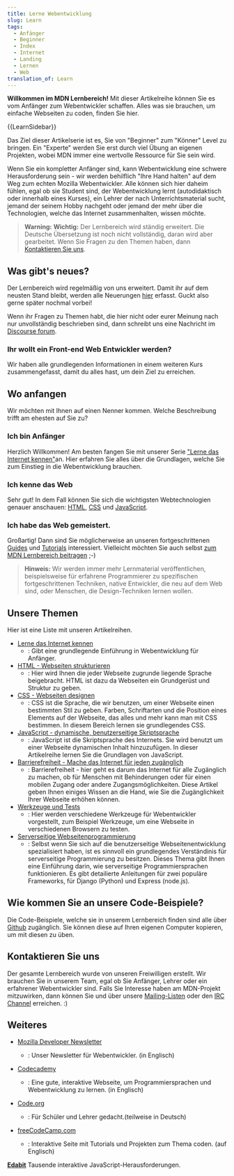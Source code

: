 ```yaml
---
title: Lerne Webentwicklung
slug: Learn
tags:
  - Anfänger
  - Beginner
  - Index
  - Internet
  - Landing
  - Lernen
  - Web
translation_of: Learn
---
```

**Willkommen im MDN Lernbereich!**
Mit dieser Artikelreihe können Sie es vom Anfänger zum Webentwickler schaffen. Alles was sie brauchen, um einfache Webseiten zu coden, finden Sie hier.

{{LearnSidebar}}

Das Ziel dieser Artikelserie ist es, Sie von "Beginner" zum "Könner" Level zu bringen. Ein "Experte" werden Sie erst durch viel Übung an eigenen Projekten, wobei MDN immer eine wertvolle Ressource für Sie sein wird.

Wenn Sie ein kompletter Anfänger sind, kann Webentwicklung eine schwere Herausforderung sein - wir werden behilflich "Ihre Hand halten" auf dem Weg zum echten Mozilla Webentwickler. Alle können sich hier daheim fühlen, egal ob sie Student sind, der Webentwicklung lernt (autodidaktisch oder innerhalb eines Kurses), ein Lehrer der nach Unterrichtsmaterial sucht, jemand der seinem Hobby nachgeht oder jemand der mehr über die Technologien, welche das Internet zusammenhalten, wissen möchte.

> **Warning:** **Wichtig:** Der Lernbereich wird ständig erweitert. Die Deutsche Übersetzung ist noch nicht vollständig, daran wird aber gearbeitet. Wenn Sie Fragen zu den Themen haben, dann [Kontaktieren Sie uns](#kontaktieren_sie_uns).

## Was gibt's neues?

Der Lernbereich wird regelmäßig von uns erweitert. Damit ihr auf dem neusten Stand bleibt, werden alle Neuerungen [hier](/de/docs/Learn/Release_notes) erfasst. Guckt also gerne später nochmal vorbei!

Wenn ihr Fragen zu Themen habt, die hier nicht oder eurer Meinung nach nur unvollständig beschrieben sind, dann schreibt uns eine Nachricht im [Discourse forum](https://discourse.mozilla.org/c/mdn/236).

### Ihr wollt ein Front-end Web Entwickler werden?

Wir haben alle grundlegenden Informationen in einem weiteren Kurs zusammengefasst, damit du alles hast, um dein Ziel zu erreichen.

## Wo anfangen

Wir möchten mit Ihnen auf einen Nenner kommen. Welche Beschreibung trifft am ehesten auf Sie zu?

### Ich bin Anfänger

Herzlich Willkommen! Am besten fangen Sie mit unserer Serie ["Lerne das Internet kennen"](/de/Learn/Getting_started_with_the_web)an. Hier erfahren Sie alles über die Grundlagen, welche Sie zum Einstieg in die Webentwicklung brauchen.

### Ich kenne das Web

Sehr gut! In dem Fall können Sie sich die wichtigsten Webtechnologien genauer anschauen: [HTML](/de/docs/Learn/HTML), [CSS](/de/docs/Learn/CSS) und [JavaScript](/de/docs/Learn/JavaScript).

### Ich habe das Web gemeistert.

Großartig! Dann sind Sie möglicherweise an unseren fortgeschrittenen [Guides](/de/docs/Web/Guide) und [Tutorials](/de/docs/Web/Tutorials) interessiert. Vielleicht möchten Sie auch selbst [zum MDN Lernbereich beitragen](/en-US/Learn/How_to_contribute) ;-)

> **Hinweis:** Wir werden immer mehr Lernmaterial veröffentlichen, beispielsweise für erfahrene Programmierer zu spezifischen fortgeschrittenen Techniken, native Entwickler, die neu auf dem Web sind, oder Menschen, die Design-Techniken lernen wollen.

## Unsere Themen

Hier ist eine Liste mit unseren Artikelreihen.

- [Lerne das Internet kennen](/de/docs/Learn/Getting_started_with_the_web)
  - : Gibt eine grundlegende Einführung in Webentwicklung für Anfänger.
- [HTML - Webseiten strukturieren](/de/docs/Learn/HTML)
  - : Hier wird Ihnen die jeder Webseite zugrunde liegende Sprache beigebracht. HTML ist dazu da Webseiten ein Grundgerüst und Struktur zu geben.
- [CSS - Webseiten designen](/de/docs/Learn/CSS)
  - : CSS ist die Sprache, die wir benutzen, um einer Webseite einen bestimmten Stil zu geben. Farben, Schriftarten und die Position eines Elements auf der Webseite, das alles und mehr kann man mit CSS bestimmen. In diesem Bereich lernen sie grundlegendes CSS.
- [JavaScript - dynamische, benutzerseitige Skriptsprache](/de/docs/Learn/JavaScript)
  - : JavaScript ist die Skriptsprache des Internets. Sie wird benutzt um einer Webseite dynamischen Inhalt hinzuzufügen. In dieser Artikelreihe lernen Sie die Grundlagen von JavaScript.
- [Barrierefreiheit - Mache das Internet für jeden zugänglich](/de/docs/Learn/Accessibility)
  - : Barrierefreiheit - hier geht es darum das Internet für alle Zugänglich zu machen, ob für Menschen mit Behinderungen oder für einen mobilen Zugang oder andere Zugangsmöglichkeiten. Diese Artikel geben Ihnen einiges Wissen an die Hand, wie Sie die Zugänglichkeit Ihrer Webseite erhöhen können.
- [Werkzeuge und Tests](/de/docs/Learn/Tools_and_testing)
  - : Hier werden verschiedene Werkzeuge für Webentwickler vorgestellt, zum Beispiel Werkzeuge, um eine Webseite in verschiedenen Browsern zu testen.
- [Serverseitige Webseitenprogrammierung](/de/docs/Learn/Server-side)
  - : Selbst wenn Sie sich auf die benutzerseitige Webseitenentwicklung spezialisiert haben, ist es sinnvoll ein grundlegendes Verständinis für serverseitige Programmierung zu besitzen. Dieses Thema gibt Ihnen eine Einführung darin, wie serverseitige Programmiersprachen funktionieren. Es gibt detailierte Anleitungen für zwei populäre Frameworks, für Django (Python) und Express (node.js).

## Wie kommen Sie an unsere Code-Beispiele?

Die Code-Beispiele, welche sie in unserem Lernbereich finden sind alle über [Github](https://github.com/mdn/learning-area/) zugänglich. Sie können diese auf Ihren eigenen Computer kopieren, um mit diesen zu üben.

## Kontaktieren Sie uns

Der gesamte Lernbereich wurde von unseren Freiwilligen erstellt. Wir brauchen Sie in unserem Team, egal ob Sie Anfänger, Lehrer oder ein erfahrener Webentwickler sind. Falls Sie Interesse haben am MDN-Projekt mitzuwirken, dann können Sie und über unsere [Mailing-Listen](/de/docs/MDN/Community#Join_our_mailing_lists) oder den [IRC Channel](/de/docs/MDN/Community#Get_into_IRC) erreichen. :)

## Weiteres

- [Mozilla Developer Newsletter](https://www.mozilla.org/en-US/newsletter/developer/)
  - : Unser Newsletter für Webentwickler. (in Englisch)

- [Codecademy](https://www.codecademy.com/)
  - : Eine gute, interaktive Webseite, um Programmiersprachen und Webentwicklung zu lernen. (in Englisch)
- [Code.org](https://code.org/)
  - : Für Schüler und Lehrer gedacht.(teilweise in Deutsch)
- [freeCodeCamp.com](https://www.freecodecamp.com/)
  - : Interaktive Seite mit Tutorials und Projekten zum Thema coden. (auf Englisch)

**[Edabit](https://edabit.com/challenges)**
Tausende interaktive JavaScript-Herausforderungen.
